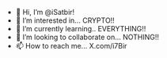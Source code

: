 - 👋 Hi, I’m @iSatbir!
- 👀 I’m interested in... CRYPTO!!
- 🌱 I’m currently learning.. EVERYTHING!!
- 💞️ I’m looking to collaborate on... NOTHING!!
- 📫 How to reach me... X.com/i7Bir

<!---
iSatbir/iSatbir is a ✨ special ✨ repository because its `README.md` (this file) appears on your GitHub profile.
You can click the Preview link to take a look at your changes.
--->
